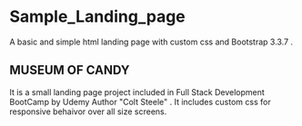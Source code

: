 # Sample_Landing_page
A basic and simple html landing page with custom css and Bootstrap 3.3.7 . 
##  MUSEUM OF CANDY ##
It is a small landing page project included in Full Stack Development BootCamp by Udemy Author "Colt Steele" . It includes custom css 
for responsive behaivor over all size screens.
